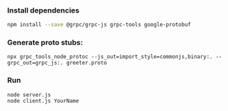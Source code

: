 ### Install dependencies

```bash
npm install --save @grpc/grpc-js grpc-tools google-protobuf
```

### Generate proto stubs:

```
npx grpc_tools_node_protoc --js_out=import_style=commonjs,binary:. --grpc_out=grpc_js:. greeter.proto
```

### Run

```
node server.js
node client.js YourName
```
